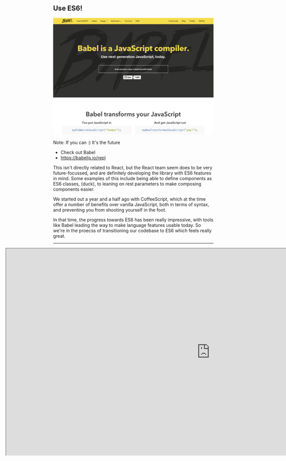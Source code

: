 ## Use ES6!
![babel](../../images/babel.png)<!-- .element: width="700"-->

Note:
If you can :)
It's the future
- Check out Babel
- https://babeljs.io/repl

This isn't directly related to React, but the React team seem does to be very future-focussed, and are definitely developing the library with ES6 features in mind. Some examples of this include being able to define components as ES6 classes, (duck), to leaning on rest parameters to make composing components easier.

We started out a year and a half ago with CoffeeScript, which at the time offer a number of benefits over vanilla JavaScript, both in terms of syntax, and preventing you from shooting yourself in the foot.

In that time, the progress towards ES6 has been really impressive, with tools like Babel leading the way to make language features usable today. So we're in the proecss of transitioning our codebase to ES6 which feels really great.


---

<iframe width="1280px" style="max-width: 1280px; margin-left: -150px;" height="650px" src="https://babeljs.io/repl/#?experimental=true&evaluate=true&loose=false&spec=false&code=export%20class%20Counter%20extends%20React.Component%20%7B%0A%20%20constructor(props)%20%7B%0A%20%20%20%20super(props)%3B%0A%20%20%20%20this.state%20%3D%20%7Bcount%3A%20props.initialCount%7D%3B%0A%20%20%7D%0A%20%20tick()%20%7B%0A%20%20%20%20this.setState(%7Bcount%3A%20this.state.count%20%2B%201%7D)%3B%0A%20%20%7D%0A%20%20render()%20%7B%0A%20%20%20%20return%20(%0A%20%20%20%20%20%20%3Cdiv%20onClick%3D%7Bthis.tick.bind(this)%7D%3E%0A%20%20%20%20%20%20%20%20Clicks%3A%20%7Bthis.state.count%7D%0A%20%20%20%20%20%20%3C%2Fdiv%3E%0A%20%20%20%20)%3B%0A%20%20%7D%0A%7D%0ACounter.propTypes%20%3D%20%7B%20initialCount%3A%20React.PropTypes.number%20%7D%3B%0ACounter.defaultProps%20%3D%20%7B%20initialCount%3A%200%20%7D%3B" />  

